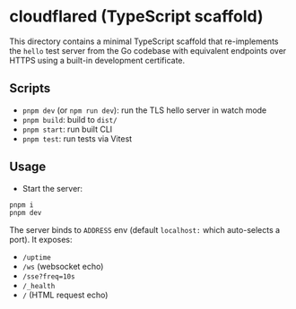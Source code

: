 # cloudflared (TypeScript scaffold)

This directory contains a minimal TypeScript scaffold that re-implements the `hello` test server from the Go codebase with equivalent endpoints over HTTPS using a built-in development certificate.

## Scripts

- `pnpm dev` (or `npm run dev`): run the TLS hello server in watch mode
- `pnpm build`: build to `dist/`
- `pnpm start`: run built CLI
- `pnpm test`: run tests via Vitest

## Usage

- Start the server:

```bash
pnpm i
pnpm dev
```

The server binds to `ADDRESS` env (default `localhost:` which auto-selects a port). It exposes:
- `/uptime`
- `/ws` (websocket echo)
- `/sse?freq=10s`
- `/_health`
- `/` (HTML request echo)
